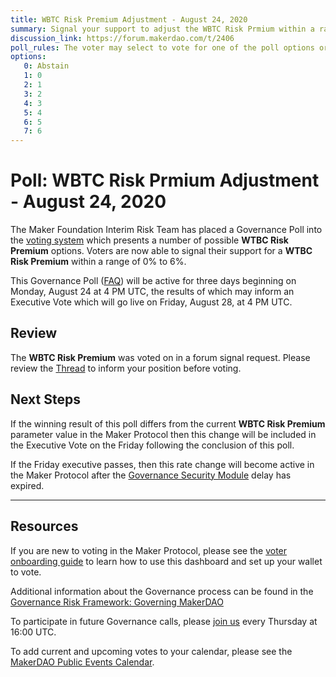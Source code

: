 ```yaml
---
title: WBTC Risk Premium Adjustment - August 24, 2020
summary: Signal your support to adjust the WBTC Risk Prmium within a range of 0% to 6%
discussion_link: https://forum.makerdao.com/t/2406
poll_rules: The voter may select to vote for one of the poll options or they may elect to abstain from the poll entirely
options:
   0: Abstain
   1: 0
   2: 1
   3: 2
   4: 3
   5: 4
   6: 5
   7: 6
---
```

# Poll: WBTC Risk Prmium Adjustment - August 24, 2020

The Maker Foundation Interim Risk Team has placed a Governance Poll into the [voting system](https://vote.makerdao.com/polling) which presents a number of possible **WTBC Risk Premium** options. Voters are now able to signal their support for a **WTBC Risk Premium** within a range of 0% to 6%.

This Governance Poll ([FAQ](https://community-development.makerdao.com/makerdao-scd-faqs/scd-faqs/governance)) will be active for three days beginning on Monday, August 24 at 4 PM UTC, the results of which may inform an Executive Vote which will go live on Friday, August 28, at 4 PM UTC.

## Review

The **WBTC Risk Premium** was voted on in a forum signal request. Please review the [Thread](https://forum.makerdao.com/t/signal-request-should-we-change-the-rps-for-various-collateral-types/3484) to inform your position before voting.

## Next Steps

If the winning result of this poll differs from the current **WBTC Risk Premium** parameter value in the Maker Protocol then this change will be included in the Executive Vote on the Friday following the conclusion of this poll. 

If the Friday executive passes, then this rate change will become active in the Maker Protocol after the [Governance Security Module](https://forum.makerdao.com/tag/govsec-module) delay has expired.

---

## Resources

If you are new to voting in the Maker Protocol, please see the [voter onboarding guide](https://community-development.makerdao.com/onboarding/voter-onboarding) to learn how to use this dashboard and set up your wallet to vote.

Additional information about the Governance process can be found in the [Governance Risk Framework: Governing MakerDAO](https://community-development.makerdao.com/governance/governance-risk-framework)

To participate in future Governance calls, please [join us](https://community-development.makerdao.com/governance/governance-and-risk-meetings) every Thursday at 16:00 UTC.

To add current and upcoming votes to your calendar, please see the [MakerDAO Public Events Calendar](https://calendar.google.com/calendar/embed?src=makerdao.com_3efhm2ghipksegl009ktniomdk%40group.calendar.google.com&ctz=America%2FLos_Angeles).
